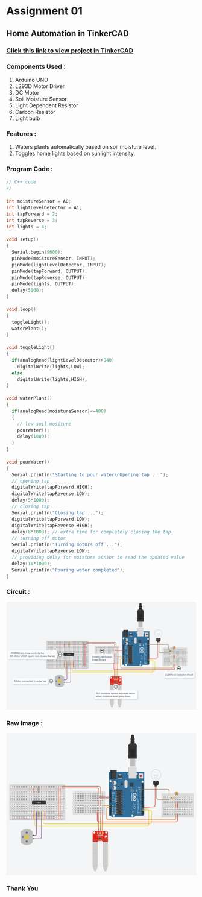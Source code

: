 # Assignment 01

## Home Automation in TinkerCAD

### [Click this link to view project in TinkerCAD](https://www.tinkercad.com/things/7znFkm7BxNY?sharecode=3Sj0NNPE3eGHWVqjqUU8dT2SPjxrkFNjiLX1PKpSKOc)

### Components Used :
1. Arduino UNO
1. L293D Motor Driver
1. DC Motor
1. Soil Moisture Sensor
1. Light Dependent Resistor
1. Carbon Resistor
1. Light bulb

### Features :
1. Waters plants automatically based on soil moisture level.
1. Toggles home lights based on sunlight intensity.

### Program Code :
```cpp
// C++ code
//

int moistureSensor = A0;
int lightLevelDetector = A1;
int tapForward = 2;
int tapReverse = 3;
int lights = 4;

void setup()
{
  Serial.begin(9600);
  pinMode(moistureSensor, INPUT);
  pinMode(lightLevelDetector, INPUT);
  pinMode(tapForward, OUTPUT);
  pinMode(tapReverse, OUTPUT);
  pinMode(lights, OUTPUT);
  delay(5000);
}

void loop()
{
  toggleLight();
  waterPlant();
}

void toggleLight()
{
  if(analogRead(lightLevelDetector)>940)
    digitalWrite(lights,LOW);
  else
    digitalWrite(lights,HIGH);
}

void waterPlant()
{
  if(analogRead(moistureSensor)<=400)
  {
    // low soil mositure
    pourWater();
    delay(1000);
  }
}

void pourWater()
{
  Serial.println("Starting to pour water\nOpening tap ...");
  // opening tap
  digitalWrite(tapForward,HIGH);
  digitalWrite(tapReverse,LOW);
  delay(5*1000);
  // closing tap
  Serial.println("Closing tap ...");
  digitalWrite(tapForward,LOW);
  digitalWrite(tapReverse,HIGH);
  delay(8*1000); // extra time for completely closing the tap
  // turning off motor
  Serial.println("Turning motors off ...");
  digitalWrite(tapReverse,LOW);
  // providing delay for moisture sensor to read the updated value
  delay(10*1000);
  Serial.println("Pouring water completed");
}
```

### Circuit :
![Data Image](./Images/data.png)

### Raw Image :
![Raw Image](./Images/raw.png)

### Thank You